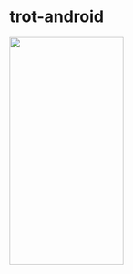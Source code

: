 # trot-android
<img src="https://user-images.githubusercontent.com/25385379/228437382-e9768d3a-accb-4542-b529-624fc50f180e.jpg" width="200" height="400"/>
